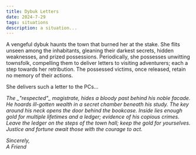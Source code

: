 ```yaml
---
title: Dybuk Letters
date: 2024-7-29
tags: situations
description: a situation...
---
```


A vengeful dybuk haunts the town that burned her at the stake. She flits unseen among the inhabitants, gleaning their darkest secrets, hidden weaknesses, and prized possessions. Periodically, she possesses unwitting townsfolk, compelling them to deliver letters to visiting adventurers; each a step towards her retribution. The possessed victims, once released, retain no memory of their actions.

She delivers such a letter to the PCs...

<i>
The _"respected"_ magistrate, hides a bloody past behind his noble facade. He hoards ill-gotten wealth in a secret chamber beneath his study. The key around his neck opens the door behind the bookcase. Inside lies enough gold for multiple lifetimes and a ledger; evidence of his copious crimes. Leave the ledger on the steps of the town hall; keep the gold for yourselves. Justice and fortune await those with the courage to act.

Sincerely,<br>
A Friend
</i>